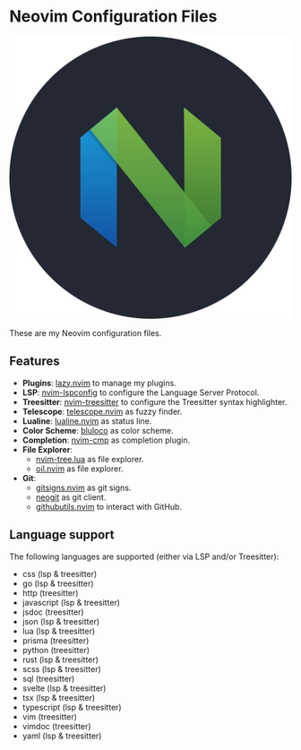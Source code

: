 Neovim Configuration Files
==========================

![](icon.png)

These are my Neovim configuration files.

## Features

- **Plugins**: [lazy.nvim][lazy.nvim] to manage my plugins.
- **LSP**: [nvim-lspconfig][nvim-lspconfig] to configure the Language Server Protocol.
- **Treesitter**: [nvim-treesitter][nvim-treesitter] to configure the Treesitter syntax highlighter.
- **Telescope**: [telescope.nvim][telescope.nvim] as fuzzy finder.
- **Lualine**: [lualine.nvim][lualine.nvim] as status line.
- **Color Scheme**: [bluloco][bluloco.nvim] as color scheme.
- **Completion**: [nvim-cmp][nvim-cmp] as completion plugin.
- **File Explorer**:
  - [nvim-tree.lua][nvim-tree.lua] as file explorer.
  - [oil.nvim][oil.nvim] as file explorer.
- **Git**:
  - [gitsigns.nvim][gitsigns.nvim] as git signs.
  - [neogit][neogit] as git client.
  - [githubutils.nvim][githubutils.nvim] to interact with GitHub.

## Language support

The following languages are supported (either via LSP and/or Treesitter):

- css (lsp & treesitter)
- go (lsp & treesitter)
- http (treesitter)
- javascript (lsp & treesitter)
- jsdoc (treesitter)
- json (lsp & treesitter)
- lua (lsp & treesitter)
- prisma (treesitter)
- python (treesitter)
- rust (lsp & treesitter)
- scss (lsp & treesitter)
- sql (treesitter)
- svelte (lsp & treesitter)
- tsx (lsp & treesitter)
- typescript (lsp & treesitter)
- vim (treesitter)
- vimdoc (treesitter)
- yaml (lsp & treesitter)

[lazy.nvim]: https://github.com/folke/lazy.nvim
[nvim-lspconfig]: https://github.com/neovim/nvim-lspconfig
[nvim-treesitter]: https://github.com/nvim-treesitter/nvim-treesitter
[telescope.nvim]: https://github.com/nvim-telescope/telescope.nvim
[lualine.nvim]: https://github.com/nvim-lualine/lualine.nvim
[bluloco.nvim]: https://github.com/mistweavercolors/bluloco.nvim
[nvim-cmp]: https://github.com/hrsh7th/nvim-cmp
[nvim-tree.lua]: https://github.com/nvim-tree/nvim-tree.lua
[oil.nvim]: https://github.com/stevearc/oil.nvim
[gitsigns.nvim]: https://github.com/lewis6991/gitsigns.nvim
[neogit]: https://github.com/NeogitOrg/neogit
[githubutils.nvim]: https://github.com/mistweaverco/githubutils.nvim
